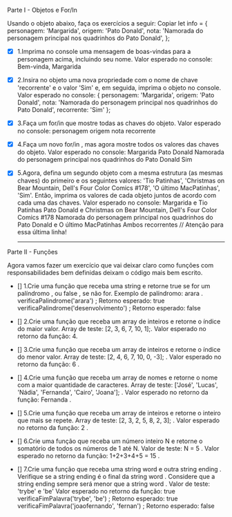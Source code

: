 Parte I - Objetos e For/In

Usando o objeto abaixo, faça os exercícios a seguir:
Copiar
let info = {
  personagem: 'Margarida',
  origem: 'Pato Donald',
  nota: 'Namorada do personagem principal nos quadrinhos do Pato Donald',
};

- [x] 1.Imprima no console uma mensagem de boas-vindas para a personagem acima, incluindo seu nome.
Valor esperado no console: Bem-vinda, Margarida

- [x] 2.Insira no objeto uma nova propriedade com o nome de chave 'recorrente' e o valor 'Sim' e, em seguida, imprima o objeto no console.
Valor esperado no console:
  {
    personagem: 'Margarida',
    origem: 'Pato Donald',
    nota: 'Namorada do personagem principal nos quadrinhos do Pato Donald',
    recorrente: 'Sim'
  };

- [x] 3.Faça um for/in que mostre todas as chaves do objeto.
Valor esperado no console:
  personagem
  origem
  nota
  recorrente

- [x] 4.Faça um novo for/in , mas agora mostre todos os valores das chaves do objeto.
Valor esperado no console:
  Margarida
  Pato Donald
  Namorada do personagem principal nos quadrinhos do Pato Donald
  Sim

- [x] 5.Agora, defina um segundo objeto com a mesma estrutura (as mesmas chaves) do primeiro e os seguintes valores: 'Tio Patinhas', 'Christmas on Bear Mountain, Dell's Four Color Comics #178', 'O último MacPatinhas', 'Sim'. Então, imprima os valores de cada objeto juntos de acordo com cada uma das chaves.
Valor esperado no console:
  Margarida e Tio Patinhas
  Pato Donald e Christmas on Bear Mountain, Dell's Four Color Comics #178
  Namorada do personagem principal nos quadrinhos do Pato Donald e O último MacPatinhas
  Ambos recorrentes // Atenção para essa última linha!

  ----------------------------------------------------------------

Parte II - Funções

Agora vamos fazer um exercício que vai deixar claro como funções com responsabilidades bem definidas deixam o código mais bem escrito.

- [] 1.Crie uma função que receba uma string e retorne true se for um palíndromo , ou false , se não for.
  Exemplo de palíndromo: arara .
  verificaPalindrome('arara') ;
  Retorno esperado: true
  verificaPalindrome('desenvolvimento') ;
  Retorno esperado: false

- [] 2.Crie uma função que receba um array de inteiros e retorne o índice do maior valor.
  Array de teste: [2, 3, 6, 7, 10, 1];.
  Valor esperado no retorno da função: 4.

- [] 3.Crie uma função que receba um array de inteiros e retorne o índice do menor valor.
  Array de teste: [2, 4, 6, 7, 10, 0, -3]; .
  Valor esperado no retorno da função: 6 .

- [] 4.Crie uma função que receba um array de nomes e retorne o nome com a maior quantidade de caracteres.
  Array de teste: ['José', 'Lucas', 'Nádia', 'Fernanda', 'Cairo', 'Joana']; .
  Valor esperado no retorno da função: Fernanda .

- [] 5.Crie uma função que receba um array de inteiros e retorne o inteiro que mais se repete.
  Array de teste: [2, 3, 2, 5, 8, 2, 3]; .
  Valor esperado no retorno da função: 2 .

- [] 6.Crie uma função que receba um número inteiro N e retorne o somatório de todos os números de 1 até N.
  Valor de teste: N = 5 .
  Valor esperado no retorno da função: 1+2+3+4+5 = 15 .

- [] 7.Crie uma função que receba uma string word e outra string ending . Verifique se a string ending é o final da string word . Considere que a string ending sempre será menor que a string word .
  Valor de teste: 'trybe' e 'be'
  Valor esperado no retorno da função: true
  verificaFimPalavra('trybe', 'be') ;
  Retorno esperado: true
  verificaFimPalavra('joaofernando', 'fernan') ;
  Retorno esperado: false